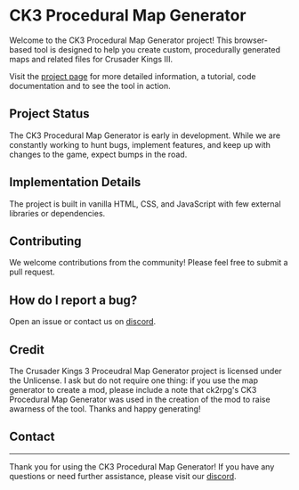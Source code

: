 # CK3 Procedural Map Generator

Welcome to the CK3 Procedural Map Generator project! This browser-based tool is designed to help you create custom, procedurally generated maps and related files for Crusader Kings III.

Visit the [project page](https://ck2rpg.github.io) for more detailed information, a tutorial, code documentation and to see the tool in action.

## Project Status

The CK3 Procedural Map Generator is early in development. While we are constantly working to hunt bugs, implement features, and keep up with changes to the game, expect bumps in the road.

## Implementation Details

The project is built in vanilla HTML, CSS, and JavaScript with few external libraries or dependencies.

## Contributing

We welcome contributions from the community! Please feel free to submit a pull request.

## How do I report a bug?

Open an issue or contact us on [discord](https://discord.gg/eemRxbCUX3).

## Credit

The Crusader Kings 3 Proceudral Map Generator project is licensed under the Unlicense. I ask but do not require one thing: if you use the map generator to create a mod, please include a note that ck2rpg's CK3 Procedural Map Generator was used in the creation of the mod to raise awarness of the tool. Thanks and happy generating!

## Contact

---

Thank you for using the CK3 Procedural Map Generator! If you have any questions or need further assistance, please visit our [discord](https://discord.gg/eemRxbCUX3).